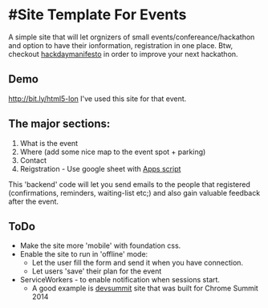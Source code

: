 #Site Template For Events
=========================

A simple site that will let orgnizers of small events/confereance/hackathon and option to have their ionformation, registration in one place.
Btw, checkout [hackdaymanifesto](https://github.com/greenido/hackdaymanifesto.github.com/blob/master/index.markdown) in order to improve your next hackathon.

## Demo
 http://bit.ly/html5-lon
 I've used this site for that event.
 
## The major sections:
1. What is the event
2. Where (add some nice map to the event spot + parking)
3. Contact 
4. Reigstration - Use google sheet with [Apps script](https://github.com/greenido/events-site-template/blob/master/G-doc-scripts/util.js)

This 'backend' code will let you send emails to the people that registered (confirmations, reminders, waiting-list etc;) and also gain valuable feedback after the event.

## ToDo
* Make the site more 'mobile' with foundation css.
* Enable the site to run in 'offline' mode:
  * Let the user fill the form and send it when you have connection.
  * Let users 'save' their plan for the event
* ServiceWorkers - to enable notification when sessions start.
  * A good example is [devsummit](https://github.com/GoogleChrome/devsummit) site that was built for Chrome Summit 2014
  


